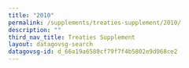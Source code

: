 ```yaml
---
title: "2010"
permalink: /supplements/treaties-supplement/2010/
description: ""
third_nav_title: Treaties Supplement
layout: datagovsg-search
datagovsg-id: d_66a19a6580cf79f7f4b5802e9d068ce2
---
```

